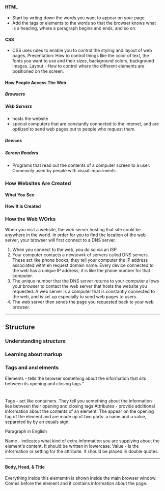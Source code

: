 #### HTML
- Start by wrting down the words you want to appear on your page.
- Add the tags or elements to the words so that the browser knows what is a heading, where a paragraph begins and ends, and so on.

#### CSS
- CSS uses rules to enable you to control the styling and layout of web pages. 
Presentation: How to control things like the color of text, the fonts you want to use and their sizes, background colors, background images. 
Layout - How to control where the different elements are positioned on the screen. 


#### How People Access The Web 
##### Browsers
##### Web Servers
 - hosts the website 
 - special computers that are constantly connected to the internet, and are optiized to send web pages out to people who request them.

 ##### Devices 

 ##### Screen Readers 
 - Programs that read out the contents of a computer screen to a user. Commonly used by people with visual impairments. 

 ### How Websites Are Created
 #### What You See

 #### How It is Created 

 ### How the Web WOrks
 When you visit a website, the web server hosting that site could be anywhere in the world. In order for you to find the location of the web server, your browser will first connect to a DNS server.
 1. When you connect to the web, you do so via an ISP.
 2. Your computer contacts a newtowrk of servers called DNS servers. These act like phone books, they tell your computer the IP address associated witht eh request domain name. Every device connected to the web has a unique IP address; it is like the phone number for that computer. 
 3. The unique number that the DNS server returns to your computer allows your browser to contact the web server that hosts the website you requested. A web server is a computer that is constantly connected to the web, and is set up especially to send web pages to users. 
 4. The web server then sends the page you requested back to your web browser.

 ---------------
 ## Structure
 ### Understanding structure
 ### Learning about markup 
 ### Tags and and elments


 Elements - tells the browser something about the information that sits between its opening and closing tags "<h1> </h1>
 Tags - act like containers. They tell you something about the information lies between their opening and closing tags
 Attributes - provide additional information about the contents of an element. The appear on the opening tag of the element and are made up of two parts: a name and a value, separeted by by an equals sign. 

 <p lang = "en-us">Paragraph in English</p>

 Name - indicates what kind of extra information you are supplying about the element's content. It should be written in lowercase.
 Value - is the information or setting for the attribute. It should be placed in double quotes. 

 -------------
 #### Body, Head, & Title
 <body>
 Everything inside this elememtn is shown inside the main browser window. 

 <head>
 Comes before the <body> element and it contains information about the page.

 <title>
 The contents here are either showin in the top of the  browser


 Hyper - refers ti the fact that HTML allows to create links that allow visitors to move from one page to another quickly and easily
 Text
 Markup - allows you to annotate text, and these annotations provide additional meaning to the contents of web document. The tags we add are the markup
 Language

 ##### Structure Summary 
 1. HTML pages are text documents.
 2. HTML uses tags (characters that sit inside angled brackets) to give the information they surround special meaning.
 3. Tags are often referred to as elements.
 4. Tags usually come in pairs. The opening tag denotes the start of a piece of content; the closing tag denotes the end. 
 5. Opening tags carry attributes, which tell us more about the content of that element.
 6. Attributes require a name and a value.
 7. To learn HTML you need to need to know what tags are available for you to use, what they do, and where they can go.

 ### Text

 ##### Headings
 <h1> - <h6>

 ##### Paragraphs
 <p>

 ##### Bold & Italics
 <b> - bold
 <i> - italics

 ##### Superscript & Subscript
 <sup> & <sub>

 ##### White Space

 ##### Line Breaks & Horizontal Rules
 <br /> & <hr />

 ### Doctypes
 - This is done to tell a browser which version of HTML the page us using.